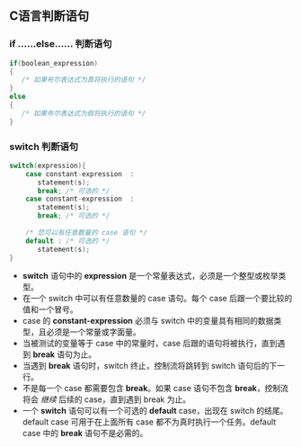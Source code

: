 ## C语言判断语句

### if ……else…… 判断语句

```c
if(boolean_expression)
{
   /* 如果布尔表达式为真将执行的语句 */
}
else
{
   /* 如果布尔表达式为假将执行的语句 */
}
```

### switch  判断语句

```c
switch(expression){
    case constant-expression  :
       statement(s);
       break; /* 可选的 */
    case constant-expression  :
       statement(s);
       break; /* 可选的 */
  
    /* 您可以有任意数量的 case 语句 */
    default : /* 可选的 */
       statement(s);
}
```

- **switch** 语句中的 **expression** 是一个常量表达式，必须是一个整型或枚举类型。
- 在一个 switch 中可以有任意数量的 case 语句。每个 case 后跟一个要比较的值和一个冒号。
- case 的 **constant-expression** 必须与 switch 中的变量具有相同的数据类型，且必须是一个常量或字面量。
- 当被测试的变量等于 case 中的常量时，case 后跟的语句将被执行，直到遇到 **break** 语句为止。
- 当遇到 **break** 语句时，switch 终止，控制流将跳转到 switch 语句后的下一行。
- 不是每一个 case 都需要包含 **break**。如果 case 语句不包含 **break**，控制流将会 *继续* 后续的 case，直到遇到 break 为止。
- 一个 **switch** 语句可以有一个可选的 **default** case，出现在 switch 的结尾。default case 可用于在上面所有 case 都不为真时执行一个任务。default case 中的 **break** 语句不是必需的。